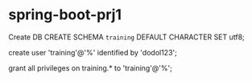 # spring-boot-prj1


Create DB
CREATE SCHEMA `training` DEFAULT CHARACTER SET utf8;

create user 'training'@'%' identified by 'dodol123';

grant all privileges on training.* to 'training'@'%';


